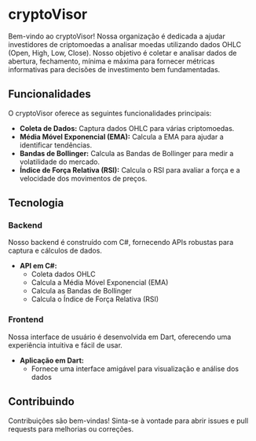 # cryptoVisor

Bem-vindo ao cryptoVisor! Nossa organização é dedicada a ajudar investidores de criptomoedas a analisar moedas utilizando dados OHLC (Open, High, Low, Close). Nosso objetivo é coletar e analisar dados de abertura, fechamento, mínima e máxima para fornecer métricas informativas para decisões de investimento bem fundamentadas.

## Funcionalidades

O cryptoVisor oferece as seguintes funcionalidades principais:

- **Coleta de Dados:** Captura dados OHLC para várias criptomoedas.
- **Média Móvel Exponencial (EMA):** Calcula a EMA para ajudar a identificar tendências.
- **Bandas de Bollinger:** Calcula as Bandas de Bollinger para medir a volatilidade do mercado.
- **Índice de Força Relativa (RSI):** Calcula o RSI para avaliar a força e a velocidade dos movimentos de preços.

## Tecnologia

### Backend

Nosso backend é construído com C#, fornecendo APIs robustas para captura e cálculos de dados.

- **API em C#:**
  - Coleta dados OHLC
  - Calcula a Média Móvel Exponencial (EMA)
  - Calcula as Bandas de Bollinger
  - Calcula o Índice de Força Relativa (RSI)

### Frontend

Nossa interface de usuário é desenvolvida em Dart, oferecendo uma experiência intuitiva e fácil de usar.

- **Aplicação em Dart:**
  - Fornece uma interface amigável para visualização e análise dos dados

## Contribuindo

Contribuições são bem-vindas! Sinta-se à vontade para abrir issues e pull requests para melhorias ou correções.
